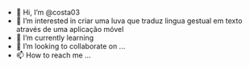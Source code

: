 - 👋 Hi, I’m @costa03
- 👀 I’m interested in  criar uma luva que traduz lingua gestual em texto através de uma aplicação móvel
- 🌱 I’m currently learning 
- 💞️ I’m looking to collaborate on ...
- 📫 How to reach me ...

<!---
costa03/costa03 is a ✨ special ✨ repository because its `README.md` (this file) appears on your GitHub profile.
You can click the Preview link to take a look at your changes.
--->

